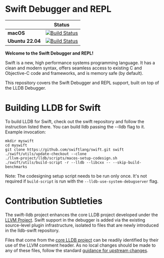 
# Swift Debugger and REPL

|| **Status** |
|---|---|
|**macOS**         |[![Build Status](https://ci.swift.org/job/oss-lldb-incremental-macos-cmake/lastCompletedBuild/badge/icon)](https://ci.swift.org/job/oss-lldb-incremental-macos-cmake)|
|**Ubuntu 22.04** |[![Build Status](https://ci.swift.org/job/oss-lldb-linux-ubuntu-22_04/lastCompletedBuild/badge/icon)](https://ci.swift.org/job/oss-lldb-linux-ubuntu-22_04)|

**Welcome to the Swift Debugger and REPL!**

Swift is a new, high performance systems programming language.  It has a clean
and modern syntax, offers seamless access to existing C and Objective-C
code and frameworks, and is memory safe (by default).

This repository covers the Swift Debugger and REPL support, built on
top of the LLDB Debugger.

# Building LLDB for Swift

To build LLDB for Swift, check out the swift repository and follow
the instruction listed there. You can build lldb passing the --lldb
flag to it. Example invocation:

```
mkdir myswift
cd myswift
git clone https://github.com/swiftlang/swift.git swift
./swift/utils/update-checkout --clone
./llvm-project/lldb/scripts/macos-setup-codesign.sh
./swift/utils/build-script -r --lldb --libcxx -- --skip-build-benchmarks
```

Note: The codesigning setup script needs to be run only once. It's not required
if `build-script` is run with the `--lldb-use-system-debugserver` flag.

# Contribution Subtleties

The swift-lldb project enhances the core LLDB project developed under
the [LLVM Project][llvm]. Swift support in the debugger is added via
the existing source-level plugin infrastructure, isolated to files that
are newly introduced in the lldb-swift repository.

Files that come from the [core LLDB project][lldb] can be readily
identified by their use of the LLVM comment header.  As no local
changes should be made to any of these files, follow the standard
[guidance for upstream changes][upstream].

[lldb]: http://lldb.llvm.org "LLDB debugger"
[llvm]: http://llvm.org "The LLVM Project"
[upstream]: http://swift.org/contributing/#llvm-and-swift "Upstream LLVM changes"
